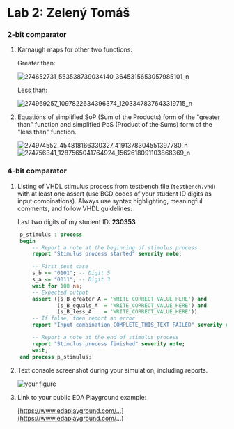 # Lab 2: Zelený Tomáš

### 2-bit comparator

1. Karnaugh maps for other two functions:

   Greater than:

   ![274652731_553538739034140_3645315653057985101_n](https://user-images.githubusercontent.com/99410667/156212571-f111e99d-ac44-4b27-9926-9dc647dd76fa.jpg)

   Less than:

   ![274969257_1097822634396374_1203347837643319715_n](https://user-images.githubusercontent.com/99410667/156212767-b5368c10-f9e0-4579-8a76-6865cc51f55b.jpg)


2. Equations of simplified SoP (Sum of the Products) form of the "greater than" function and simplified PoS (Product of the Sums) form of the "less than" function.

   ![274974552_454818166330327_4191378304551397780_n](https://user-images.githubusercontent.com/99410667/156212857-fbf461c3-1429-43c4-baea-66db385d22dc.jpg)
   ![274756341_1287565041764924_1562618091103868369_n](https://user-images.githubusercontent.com/99410667/156212872-ed27f489-3324-47bf-8a1b-8a7caa914e06.jpg)


### 4-bit comparator

1. Listing of VHDL stimulus process from testbench file (`testbench.vhd`) with at least one assert (use BCD codes of your student ID digits as input combinations). Always use syntax highlighting, meaningful comments, and follow VHDL guidelines:

   Last two digits of my student ID: **230353**

```vhdl
    p_stimulus : process
    begin
        -- Report a note at the beginning of stimulus process
        report "Stimulus process started" severity note;

        -- First test case
        s_b <= "0101"; -- Digit 5
        s_a <= "0011"; -- Digit 3
        wait for 100 ns;
        -- Expected output
        assert ((s_B_greater_A = 'WRITE_CORRECT_VALUE_HERE') and
                (s_B_equals_A  = 'WRITE_CORRECT_VALUE_HERE') and
                (s_B_less_A    = 'WRITE_CORRECT_VALUE_HERE'))
        -- If false, then report an error
        report "Input combination COMPLETE_THIS_TEXT FAILED" severity error;

        -- Report a note at the end of stimulus process
        report "Stimulus process finished" severity note;
        wait;
    end process p_stimulus;
```

2. Text console screenshot during your simulation, including reports.

   ![your figure]()

3. Link to your public EDA Playground example:

   [https://www.edaplayground.com/...](https://www.edaplayground.com/...)
